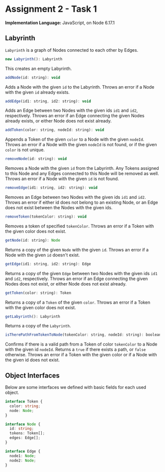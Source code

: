 # Assignment 2 - Task 1

**Implementation Language:** JavaScript, on Node 6.17.1

## Labyrinth

`Labyrinth` is a graph of Nodes connected to each other by Edges.

``` js
new Labyrinth(): Labyrinth
```
This creates an empty Labyrinth.
  
```js
addNode(id: string): void
```
Adds a Node with the given `id` to the Labyrinth. Throws an error if a Node with the given `id` already exists.

```js
addEdge(id1: string, id2: string): void
```
Adds an Edge between two Nodes with the given ids `id1` and `id2`, respectively. Throws an error if an Edge connecting the given Nodes already exists, or either Node does not exist already.

```js
addToken(color: string, nodeId: string): void
```
Appends a Token of the given `color` to a Node with the given `nodeId`. Throws an error if a Node with the given `nodeId` is not found, or if the given `color` is not unique.

```js
removeNode(id: string): void
```
Removes a Node with the given `id` from the Labyrinth. Any Tokens assigned to this Node and any Edges connected to this Node will be removed as well. Throws an error if a Node with the given `id` is not found. 

```js
removeEdge(id1: string, id2: string): void
```
Removes an Edge between two Nodes with the given ids `id1` and `id2`. Throws an error if either id does not belong to an existing Node, or an Edge does not exist between the Nodes with the given ids.

```js
removeToken(tokenColor: string): void
```
Removes a token of specified `tokenColor`. Throws an error if a Token with the given color does not exist.

```js
getNode(id: string): Node
```
Returns a copy of the given `Node` with the given `id`. Throws an error if a Node with the given `id` doesn't exist.

```js
getEdge(id1: string, id2: string): Edge
```
Returns a copy of the given `Edge` between two Nodes with the given ids `id1` and `id2`, respectively. Throws an error if an Edge connecting the given Nodes does not exist, or either Node does not exist already.

```js
getToken(color: string): Token
```
Returns a copy of a `Token` of the given `color`. Throws an error if a Token with the given color does not exist.

```js
getLabyrinth(): Labyrinth
```
Returns a copy of the `Labyrinth`.

```js
isTherePathFromTokenToNode(tokenColor: string, nodeId: string): boolean
```
Confirms if there is a valid path from a Token of color `tokenColor` to a Node with the given id `nodeId`. Returns a `true` if there exists a path, or `false` otherwise.  Throws an error if a Token with the given color or if a Node with the given id does not exist.

## Object Interfaces

Below are some interfaces we defined with basic fields for each used object.

```ts
interface Token {
  color: string;
  node: Node;
}

interface Node {
  id: string;
  tokens: Token[];
  edges: Edge[];
}

interface Edge {
  node1: Node;
  node2: Node;
}

```
